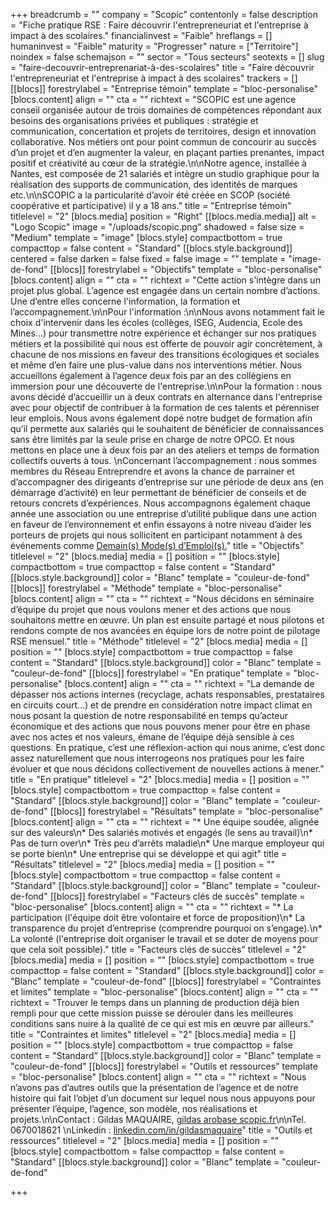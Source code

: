 +++
breadcrumb = ""
company = "Scopic"
contentonly = false
description = "Fiche pratique RSE : Faire découvrir l'entrepreneuriat et l'entreprise à impact à des scolaires."
financialinvest = "Faible"
hreflangs = []
humaninvest = "Faible"
maturity = "Progresser"
nature = ["Territoire"]
noindex = false
schemajson = ""
sector = "Tous secteurs"
seotexts = []
slug = "faire-decouvrir-entreprenariat-à-des-scolaires"
title = "Faire découvrir l'entrepreneuriat et l'entreprise à impact à des scolaires"
trackers = []
[[blocs]]
forestrylabel = "Entreprise témoin"
template = "bloc-personalise"
[blocs.content]
align = ""
cta = ""
richtext = "SCOPIC est une agence conseil organisée autour de trois domaines de compétences répondant aux besoins des organisations privées et publiques : stratégie et communication, concertation et projets de territoires, design et innovation collaborative. Nos métiers ont pour point commun de concourir au succès d’un projet et d’en augmenter la valeur, en plaçant parties prenantes, impact positif et créativité au cœur de la stratégie.\n\nNotre agence, installée à Nantes, est composée de 21 salariés et intègre un studio graphique pour la réalisation des supports de communication, des identités de marques etc.\n\nSCOPIC a la particularité d’avoir été créée en SCOP (société coopérative et participative) il y a 18 ans."
title = "Entreprise témoin"
titlelevel = "2"
[blocs.media]
position = "Right"
[[blocs.media.media]]
alt = "Logo Scopic"
image = "/uploads/scopic.png"
shadowed = false
size = "Medium"
template = "image"
[blocs.style]
compactbottom = true
compacttop = false
content = "Standard"
[[blocs.style.background]]
centered = false
darken = false
fixed = false
image = ""
template = "image-de-fond"
[[blocs]]
forestrylabel = "Objectifs"
template = "bloc-personalise"
[blocs.content]
align = ""
cta = ""
richtext = "Cette action s'intègre dans un projet plus global. L’agence est engagée dans un certain nombre d’actions. Une d’entre elles concerne l'information, la formation et l’accompagnement.\n\nPour l'information :\n\nNous avons notamment fait le choix d'intervenir dans les écoles (collèges, ISEG, Audencia, Ecole des Mines...) pour transmettre notre expérience et échanger sur nos pratiques métiers et la possibilité qui nous est offerte de pouvoir agir concrètement, à chacune de nos missions en faveur des transitions écologiques et sociales et même d’en faire une plus-value dans nos interventions métier. Nous accueillons également à l’agence deux fois par an des collégiens en immersion pour une découverte de l'entreprise.\n\nPour la formation : nous avons décidé d’accueillir un à deux contrats en alternance dans l'entreprise avec pour objectif de contribuer à la formation de ces talents et pérenniser leur emplois. Nous avons également dopé notre budget de formation afin qu’il permette aux salariés qui le souhaitent de bénéficier de connaissances sans être limités par la seule prise en charge de notre OPCO. Et nous mettons en place une à deux fois par an des ateliers et temps de formation collectifs ouverts à tous.  \nConcernant l’accompagnement : nous sommes membres du Réseau Entreprendre et avons la chance de parrainer et d’accompagner des dirigeants d’entreprise sur une période de deux ans (en démarrage d’activité) en leur permettant de bénéficier de conseils et de retours concrets d’expériences. Nous accompagnons également chaque année une association ou une entreprise d’utilité publique dans une action en faveur de l’environnement et enfin essayons à notre niveau d’aider les porteurs de projets qui nous sollicitent en participant notamment à des événements comme [Demain(s) Mode(s) d’Emploi(s).](https://www.ess-europe.eu/fr/event/demains-modes-demplois)"
title = "Objectifs"
titlelevel = "2"
[blocs.media]
media = []
position = ""
[blocs.style]
compactbottom = true
compacttop = false
content = "Standard"
[[blocs.style.background]]
color = "Blanc"
template = "couleur-de-fond"
[[blocs]]
forestrylabel = "Méthode"
template = "bloc-personalise"
[blocs.content]
align = ""
cta = ""
richtext = "Nous décidons en séminaire d’équipe du projet que nous voulons mener et des actions que nous souhaitons mettre en œuvre. Un plan est ensuite partagé et nous pilotons et rendons compte de nos avancées en équipe lors de notre point de pilotage RSE mensuel."
title = "Méthode"
titlelevel = "2"
[blocs.media]
media = []
position = ""
[blocs.style]
compactbottom = true
compacttop = false
content = "Standard"
[[blocs.style.background]]
color = "Blanc"
template = "couleur-de-fond"
[[blocs]]
forestrylabel = "En pratique"
template = "bloc-personalise"
[blocs.content]
align = ""
cta = ""
richtext = "La demande de dépasser nos actions internes (recyclage, achats responsables, prestataires en circuits court…) et de prendre en considération notre impact climat en nous posant la question de notre responsabilité en temps qu’acteur économique et des actions que nous pouvons mener pour être en phase avec nos actes et nos valeurs, émane de l’équipe déjà sensible à ces questions. En pratique, c’est une réflexion-action qui nous anime, c’est donc assez naturellement que nous interrogeons nos pratiques pour les faire évoluer et que nous décidons collectivement de nouvelles actions à mener."
title = "En pratique"
titlelevel = "2"
[blocs.media]
media = []
position = ""
[blocs.style]
compactbottom = true
compacttop = false
content = "Standard"
[[blocs.style.background]]
color = "Blanc"
template = "couleur-de-fond"
[[blocs]]
forestrylabel = "Résultats"
template = "bloc-personalise"
[blocs.content]
align = ""
cta = ""
richtext = "* Une équipe soudée, alignée sur des valeurs\n* Des salariés motivés et engagés (le sens au travail)\n* Pas de turn over\n* Très peu d’arrêts maladie\n* Une marque employeur qui se porte bien\n* Une entreprise qui se développe et qui agit"
title = "Résultats"
titlelevel = "2"
[blocs.media]
media = []
position = ""
[blocs.style]
compactbottom = true
compacttop = false
content = "Standard"
[[blocs.style.background]]
color = "Blanc"
template = "couleur-de-fond"
[[blocs]]
forestrylabel = "Facteurs clés de succès"
template = "bloc-personalise"
[blocs.content]
align = ""
cta = ""
richtext = "* La participation (l'équipe doit être volontaire et force de proposition)\n* La transparence du projet d’entreprise (comprendre pourquoi on s’engage).\n* La volonté (l'entreprise doit organiser le travail et se doter de moyens pour que cela soit possible)."
title = "Facteurs clés de succès"
titlelevel = "2"
[blocs.media]
media = []
position = ""
[blocs.style]
compactbottom = true
compacttop = false
content = "Standard"
[[blocs.style.background]]
color = "Blanc"
template = "couleur-de-fond"
[[blocs]]
forestrylabel = "Contraintes et limites"
template = "bloc-personalise"
[blocs.content]
align = ""
cta = ""
richtext = "Trouver le temps dans un planning de production déjà bien rempli pour que cette mission puisse se dérouler dans les meilleures conditions sans nuire à la qualité de ce qui est mis en œuvre par ailleurs."
title = "Contraintes et limites"
titlelevel = "2"
[blocs.media]
media = []
position = ""
[blocs.style]
compactbottom = true
compacttop = false
content = "Standard"
[[blocs.style.background]]
color = "Blanc"
template = "couleur-de-fond"
[[blocs]]
forestrylabel = "Outils et ressources"
template = "bloc-personalise"
[blocs.content]
align = ""
cta = ""
richtext = "Nous n’avons pas d’autres outils que la présentation de l’agence et de notre histoire qui fait l’objet d’un document sur lequel nous nous appuyons pour présenter l’équipe, l’agence, son modèle, nos réalisations et projets.\n\nContact : Gildas MAQUAIRE, [gildas arobase scopic.fr](mailto:gildas@scopic.fr)\n\nTel. 0670018621  \nLinkedin : [linkedin.com/in/gildasmaquaire](https://www.linkedin.com/in/gildasmaquaire)"
title = "Outils et ressources"
titlelevel = "2"
[blocs.media]
media = []
position = ""
[blocs.style]
compactbottom = false
compacttop = false
content = "Standard"
[[blocs.style.background]]
color = "Blanc"
template = "couleur-de-fond"

+++
